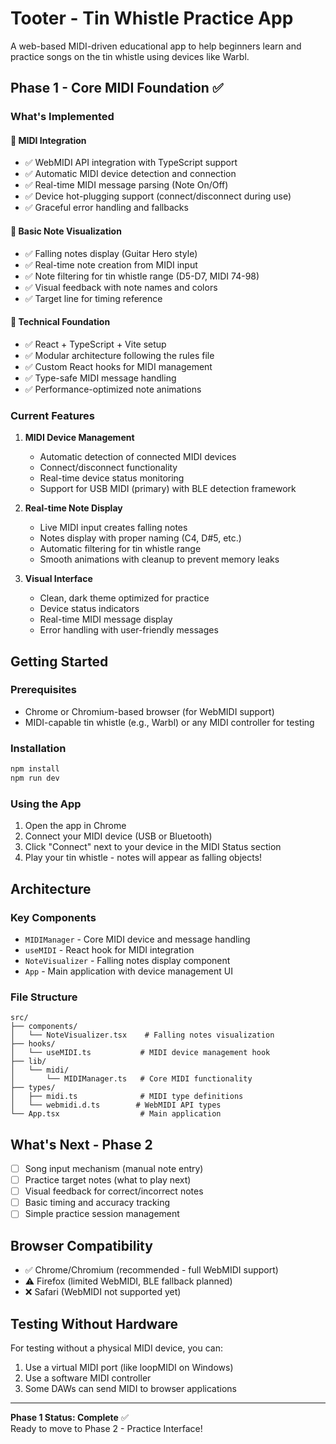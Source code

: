 # Tooter - Tin Whistle Practice App

A web-based MIDI-driven educational app to help beginners learn and practice songs on the tin whistle using devices like Warbl.

## Phase 1 - Core MIDI Foundation ✅

### What's Implemented

#### 🎹 MIDI Integration
- ✅ WebMIDI API integration with TypeScript support
- ✅ Automatic MIDI device detection and connection
- ✅ Real-time MIDI message parsing (Note On/Off)
- ✅ Device hot-plugging support (connect/disconnect during use)
- ✅ Graceful error handling and fallbacks

#### 🎵 Basic Note Visualization
- ✅ Falling notes display (Guitar Hero style)
- ✅ Real-time note creation from MIDI input
- ✅ Note filtering for tin whistle range (D5-D7, MIDI 74-98)
- ✅ Visual feedback with note names and colors
- ✅ Target line for timing reference

#### 🔧 Technical Foundation
- ✅ React + TypeScript + Vite setup
- ✅ Modular architecture following the rules file
- ✅ Custom React hooks for MIDI management
- ✅ Type-safe MIDI message handling
- ✅ Performance-optimized note animations

### Current Features

1. **MIDI Device Management**
   - Automatic detection of connected MIDI devices
   - Connect/disconnect functionality
   - Real-time device status monitoring
   - Support for USB MIDI (primary) with BLE detection framework

2. **Real-time Note Display**
   - Live MIDI input creates falling notes
   - Notes display with proper naming (C4, D#5, etc.)
   - Automatic filtering for tin whistle range
   - Smooth animations with cleanup to prevent memory leaks

3. **Visual Interface**
   - Clean, dark theme optimized for practice
   - Device status indicators
   - Real-time MIDI message display
   - Error handling with user-friendly messages

## Getting Started

### Prerequisites
- Chrome or Chromium-based browser (for WebMIDI support)
- MIDI-capable tin whistle (e.g., Warbl) or any MIDI controller for testing

### Installation
```bash
npm install
npm run dev
```

### Using the App
1. Open the app in Chrome
2. Connect your MIDI device (USB or Bluetooth)
3. Click "Connect" next to your device in the MIDI Status section
4. Play your tin whistle - notes will appear as falling objects!

## Architecture

### Key Components
- `MIDIManager` - Core MIDI device and message handling
- `useMIDI` - React hook for MIDI integration
- `NoteVisualizer` - Falling notes display component
- `App` - Main application with device management UI

### File Structure
```
src/
├── components/
│   └── NoteVisualizer.tsx    # Falling notes visualization
├── hooks/
│   └── useMIDI.ts           # MIDI device management hook
├── lib/
│   └── midi/
│       └── MIDIManager.ts   # Core MIDI functionality
├── types/
│   ├── midi.ts              # MIDI type definitions
│   └── webmidi.d.ts        # WebMIDI API types
└── App.tsx                  # Main application
```

## What's Next - Phase 2

- [ ] Song input mechanism (manual note entry)
- [ ] Practice target notes (what to play next)
- [ ] Visual feedback for correct/incorrect notes
- [ ] Basic timing and accuracy tracking
- [ ] Simple practice session management

## Browser Compatibility

- ✅ Chrome/Chromium (recommended - full WebMIDI support)
- ⚠️ Firefox (limited WebMIDI, BLE fallback planned)
- ❌ Safari (WebMIDI not supported yet)

## Testing Without Hardware

For testing without a physical MIDI device, you can:
1. Use a virtual MIDI port (like loopMIDI on Windows)
2. Use a software MIDI controller
3. Some DAWs can send MIDI to browser applications

---

**Phase 1 Status: Complete** ✅  
Ready to move to Phase 2 - Practice Interface!
